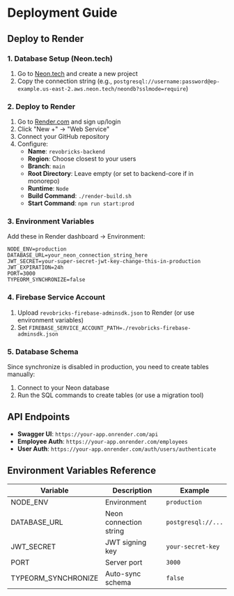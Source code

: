 # Deployment Guide

## Deploy to Render

### 1. Database Setup (Neon.tech)
1. Go to [Neon.tech](https://neon.tech) and create a new project
2. Copy the connection string (e.g., `postgresql://username:password@ep-example.us-east-2.aws.neon.tech/neondb?sslmode=require`)

### 2. Deploy to Render
1. Go to [Render.com](https://render.com) and sign up/login
2. Click "New +" → "Web Service"
3. Connect your GitHub repository
4. Configure:
   - **Name**: `revobricks-backend`
   - **Region**: Choose closest to your users
   - **Branch**: `main`
   - **Root Directory**: Leave empty (or set to backend-core if in monorepo)
   - **Runtime**: `Node`
   - **Build Command**: `./render-build.sh`
   - **Start Command**: `npm run start:prod`

### 3. Environment Variables
Add these in Render dashboard → Environment:

```
NODE_ENV=production
DATABASE_URL=your_neon_connection_string_here
JWT_SECRET=your-super-secret-jwt-key-change-this-in-production
JWT_EXPIRATION=24h
PORT=3000
TYPEORM_SYNCHRONIZE=false
```

### 4. Firebase Service Account
1. Upload `revobricks-firebase-adminsdk.json` to Render (or use environment variables)
2. Set `FIREBASE_SERVICE_ACCOUNT_PATH=./revobricks-firebase-adminsdk.json`

### 5. Database Schema
Since synchronize is disabled in production, you need to create tables manually:

1. Connect to your Neon database
2. Run the SQL commands to create tables (or use a migration tool)

## API Endpoints

- **Swagger UI**: `https://your-app.onrender.com/api`
- **Employee Auth**: `https://your-app.onrender.com/employees`
- **User Auth**: `https://your-app.onrender.com/auth/users/authenticate`

## Environment Variables Reference

| Variable | Description | Example |
|----------|-------------|---------|
| NODE_ENV | Environment | `production` |
| DATABASE_URL | Neon connection string | `postgresql://...` |
| JWT_SECRET | JWT signing key | `your-secret-key` |
| PORT | Server port | `3000` |
| TYPEORM_SYNCHRONIZE | Auto-sync schema | `false` |